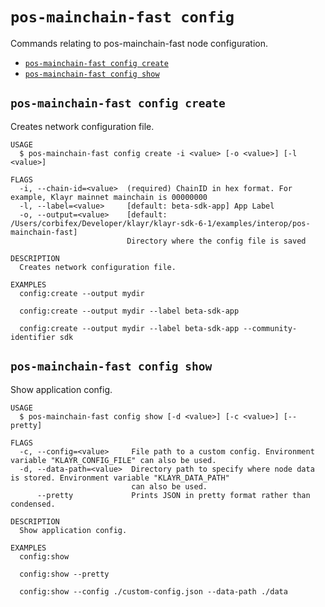 # `pos-mainchain-fast config`

Commands relating to pos-mainchain-fast node configuration.

- [`pos-mainchain-fast config create`](#pos-mainchain-fast-config-create)
- [`pos-mainchain-fast config show`](#pos-mainchain-fast-config-show)

## `pos-mainchain-fast config create`

Creates network configuration file.

```
USAGE
  $ pos-mainchain-fast config create -i <value> [-o <value>] [-l <value>]

FLAGS
  -i, --chain-id=<value>  (required) ChainID in hex format. For example, Klayr mainnet mainchain is 00000000
  -l, --label=<value>     [default: beta-sdk-app] App Label
  -o, --output=<value>    [default: /Users/corbifex/Developer/klayr/klayr-sdk-6-1/examples/interop/pos-mainchain-fast]
                          Directory where the config file is saved

DESCRIPTION
  Creates network configuration file.

EXAMPLES
  config:create --output mydir

  config:create --output mydir --label beta-sdk-app

  config:create --output mydir --label beta-sdk-app --community-identifier sdk
```

## `pos-mainchain-fast config show`

Show application config.

```
USAGE
  $ pos-mainchain-fast config show [-d <value>] [-c <value>] [--pretty]

FLAGS
  -c, --config=<value>     File path to a custom config. Environment variable "KLAYR_CONFIG_FILE" can also be used.
  -d, --data-path=<value>  Directory path to specify where node data is stored. Environment variable "KLAYR_DATA_PATH"
                           can also be used.
      --pretty             Prints JSON in pretty format rather than condensed.

DESCRIPTION
  Show application config.

EXAMPLES
  config:show

  config:show --pretty

  config:show --config ./custom-config.json --data-path ./data
```
